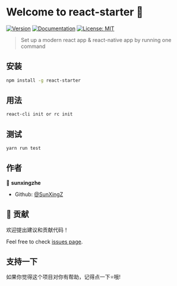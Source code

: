 # Welcome to react-starter 👋
[![Version](https://img.shields.io/npm/v/react-starter.svg)](https://www.npmjs.com/package/react-starter)
[![Documentation](https://img.shields.io/badge/documentation-yes-brightgreen.svg)](https://github.com/SunXingZ/react-starter/blob/master/README.md)
[![License: MIT](https://img.shields.io/badge/License-MIT-yellow.svg)](#)

> Set up a modern react app & react-native app by running one command

## 安装

```sh
npm install -g react-starter
```

## 用法

```sh
react-cli init or rc init
```

## 测试

```sh
yarn run test
```

## 作者

👤 **sunxingzhe**

* Github: [@SunXingZ](https://github.com/SunXingZ)

## 🤝 贡献

欢迎提出建议和贡献代码！

Feel free to check [issues page](https://github.com/SunXingZ/react-starter/issues). 

## 支持一下

如果你觉得这个项目对你有帮助，记得点一下⭐️哦!
